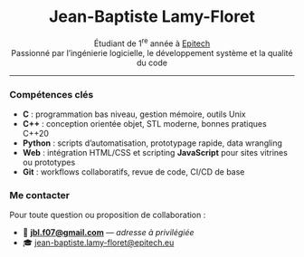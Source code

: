 <!-- README de profil GitHub -->
<h1 align="center">Jean-Baptiste Lamy-Floret</h1>
<p align="center">
  Étudiant de&nbsp;1<sup>re</sup>&nbsp;année à <a href="https://www.epitech.eu" target="_blank">Epitech</a><br/>
  Passionné par l’ingénierie logicielle, le développement système et la qualité du code
</p>

---

### Compétences clés
- **C** : programmation bas niveau, gestion mémoire, outils Unix  
- **C++** : conception orientée objet, STL moderne, bonnes pratiques C++20  
- **Python** : scripts d’automatisation, prototypage rapide, data wrangling  
- **Web** : intégration HTML/CSS et scripting **JavaScript** pour sites vitrines ou prototypes  
- **Git** : workflows collaboratifs, revue de code, CI/CD de base  

### Me contacter
Pour toute question ou proposition de collaboration :  
- 📧 **jbl.f07@gmail.com** — *adresse à privilégiée*  
- 🎓 jean-baptiste.lamy-floret@epitech.eu  

